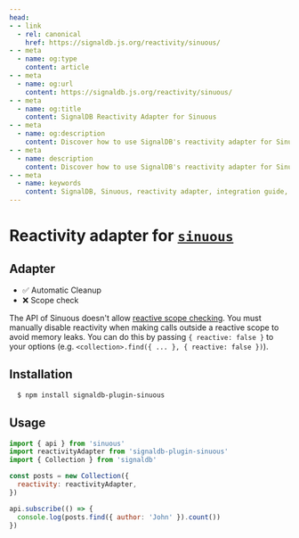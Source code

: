 ```yaml
---
head:
- - link
  - rel: canonical
    href: https://signaldb.js.org/reactivity/sinuous/
- - meta
  - name: og:type
    content: article
- - meta
  - name: og:url
    content: https://signaldb.js.org/reactivity/sinuous/
- - meta
  - name: og:title
    content: SignalDB Reactivity Adapter for Sinuous
- - meta
  - name: og:description
    content: Discover how to use SignalDB's reactivity adapter for Sinuous. This guide covers installation, usage, and best practices for integrating SignalDB with the Sinuous framework.
- - meta
  - name: description
    content: Discover how to use SignalDB's reactivity adapter for Sinuous. This guide covers installation, usage, and best practices for integrating SignalDB with the Sinuous framework.
- - meta
  - name: keywords
    content: SignalDB, Sinuous, reactivity adapter, integration guide, JavaScript, TypeScript, reactive programming, SignalDB plugin, collection setup, automatic cleanup, memory management
---
```

# Reactivity adapter for [`sinuous`](https://sinuous.netlify.app/)

## Adapter

* ✅ Automatic Cleanup
* ❌ Scope check

The API of Sinuous doesn't allow [reactive scope checking](/reactivity/#reactivity-libraries).
You must manually disable reactivity when making calls outside a reactive scope to avoid memory leaks. You can do this by passing `{ reactive: false }` to your options (e.g. `<collection>.find({ ... }, { reactive: false })`).

## Installation

```bash
  $ npm install signaldb-plugin-sinuous
```

## Usage

```js
import { api } from 'sinuous'
import reactivityAdapter from 'signaldb-plugin-sinuous'
import { Collection } from 'signaldb'

const posts = new Collection({
  reactivity: reactivityAdapter,
})

api.subscribe(() => {
  console.log(posts.find({ author: 'John' }).count())
})
```
